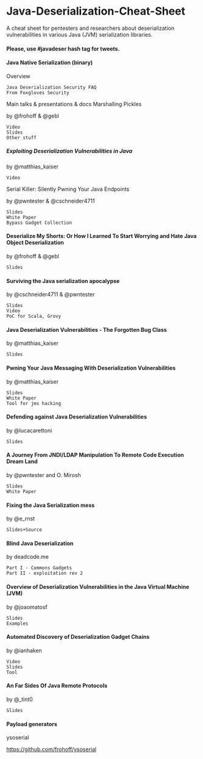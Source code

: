 # Java-Deserialization-Cheat-Sheet

A cheat sheet for pentesters and researchers about deserialization vulnerabilities in various Java (JVM) serialization libraries.

#### Please, use #javadeser hash tag for tweets.

#### Java Native Serialization (binary)
Overview

    Java Deserialization Security FAQ
    From Foxgloves Security

Main talks & presentations & docs
Marshalling Pickles

by @frohoff & @gebl

    Video
    Slides
    Other stuff

##### Exploiting Deserialization Vulnerabilities in Java

by @matthias_kaiser

    Video

Serial Killer: Silently Pwning Your Java Endpoints

by @pwntester & @cschneider4711

    Slides
    White Paper
    Bypass Gadget Collection

#### Deserialize My Shorts: Or How I Learned To Start Worrying and Hate Java Object Deserialization

by @frohoff & @gebl

    Slides

#### Surviving the Java serialization apocalypse

by @cschneider4711 & @pwntester

    Slides
    Video
    PoC for Scala, Grovy

#### Java Deserialization Vulnerabilities - The Forgotten Bug Class

by @matthias_kaiser

    Slides

#### Pwning Your Java Messaging With Deserialization Vulnerabilities

by @matthias_kaiser

    Slides
    White Paper
    Tool for jms hacking

#### Defending against Java Deserialization Vulnerabilities

by @lucacarettoni

    Slides

#### A Journey From JNDI/LDAP Manipulation To Remote Code Execution Dream Land

by @pwntester and O. Mirosh

    Slides
    White Paper

#### Fixing the Java Serialization mess

by @e_rnst

    Slides+Source

#### Blind Java Deserialization

by deadcode.me

    Part I - Commons Gadgets
    Part II - exploitation rev 2

#### Overview of Deserialization Vulnerabilities in the Java Virtual Machine (JVM)

by @joaomatosf

    Slides
    Examples

#### Automated Discovery of Deserialization Gadget Chains

by @ianhaken

    Video
    Slides
    Tool

#### An Far Sides Of Java Remote Protocols

by @_tint0

    Slides

#### Payload generators
ysoserial

https://github.com/frohoff/ysoserial
